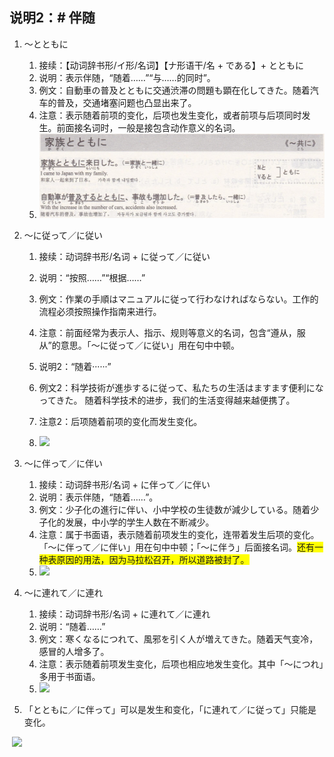 说明2：# 伴随
---
1. 〜とともに
	1. 接续：【动词辞书形/イ形/名词】【ナ形语干/名 + である】+ とともに
	2. 说明：表示伴随，“随着……”“与……的同时”。
	3. 例文：自動車の普及とともに交通渋滞の問題も顕在化してきた。随着汽车的普及，交通堵塞问题也凸显出来了。
	4. 注意：表示随着前项的变化，后项也发生变化，或者前项与后项同时发生。前面接名词时，一般是接包含动作意义的名词。
	5. ![](../../images/image-20250226212348.png)

2. 〜に従って／に従い
	1. 接续：动词辞书形/名词 + に従って／に従い
	2. 说明：“按照……”“根据……”
	3. 例文：作業の手順はマニュアルに従って行わなければならない。工作的流程必须按照操作指南来进行。
	4. 注意：前面经常为表示人、指示、规则等意义的名词，包含“遵从，服从”的意思。「〜に従って／に従い」用在句中中顿。
	
	5. 说明2：“随着······”
	6. 例文2：科学技術が進歩するに従って、私たちの生活はますます便利になってきた。
			 随着科学技术的进步，我们的生活变得越来越便携了。
	7. 注意2：后项随着前项的变化而发生变化。
	8. ![](image-20250226212638.png)

3. 〜に伴って／に伴い
	1. 接续：动词辞书形/名词 + に伴って／に伴い
	2. 说明：表示伴随，“随着……”。
	3. 例文：少子化の進行に伴い、小中学校の生徒数が減少している。随着少子化的发展，中小学的学生人数在不断减少。
	4. 注意：属于书面语，表示随着前项发生的变化，连带着发生后项的变化。「〜に伴って／に伴い」用在句中中顿；「〜に伴う」后面接名词。<span style="background-color: yellow;">还有一种表原因的用法，因为马拉松召开，所以道路被封了。</span>
	5. ![](image-20250226212435.png)

4. 〜に連れて／に連れ
	1. 接续：动词辞书形/名词 + に連れて／に連れ
	2. 说明：“随着……”
	3. 例文：寒くなるにつれて、風邪を引く人が増えてきた。随着天气变冷，感冒的人增多了。
	4. 注意：表示随着前项发生变化，后项也相应地发生变化。其中「〜につれ」多用于书面语。
	5. ![](image-20250226212609.png)
   
5. 「とともに／に伴って」可以是发生和变化，「に連れて／に従って」只能是变化。

​	![](image-20250226205839.png)